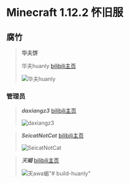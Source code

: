 # Minecraft 1.12.2 怀旧服

## 腐竹

>**华夫饼**
>
>华夫huanly
[bilibili主页](https://space.bilibili.com/1728741267/)
>
>![华夫huanly](https://i0.hdslb.com/bfs/face/4ca2440f6a556d8e73b3c6b1fa7931303dfee134.jpg@128w_128h_1c_1s.webp)

### 管理员

>***daxiangz3***
[bilibili主页](https://space.bilibili.com/1848005406)
>
>![daxiangz3](https://i2.hdslb.com/bfs/face/90687ae4aff042a9ab2739cfa3ca86e95e4e7893.jpg@128w_128h_1c_1s.webp)

>***SeicatNotCat***
[bilibili主页](https://space.bilibili.com/630284239)
>
>![SeicatNotCat](https://i2.hdslb.com/bfs/face/cb3076d92b84f5dd9db0d375128b778ebe9affe7.jpg@128w_128h_1c_1s.webp)

>***天蝎***
[bilibili主页](https://space.bilibili.com/3493125018356416)
>
>![天awa蝎](https://i2.hdslb.com/bfs/face/cdc0d6f64753471b5039e515be93efe7c74b0404.jpg@128w_128h_1c_1s.webp)"# build-huanly" 
